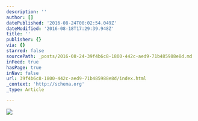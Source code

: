 ```yaml
---
description: ''
author: []
datePublished: '2016-08-24T00:02:54.049Z'
dateModified: '2016-08-18T17:29:39.948Z'
title: ''
publisher: {}
via: {}
starred: false
sourcePath: _posts/2016-08-24-39f4b6c8-1800-442c-aed9-71b485988e8d.md
inFeed: true
hasPage: true
inNav: false
url: 39f4b6c8-1800-442c-aed9-71b485988e8d/index.html
_context: 'http://schema.org'
_type: Article

---
```

![](https://the-grid-user-content.s3-us-west-2.amazonaws.com/fabf8526-09f1-48b4-b628-fee2df400309.jpg)